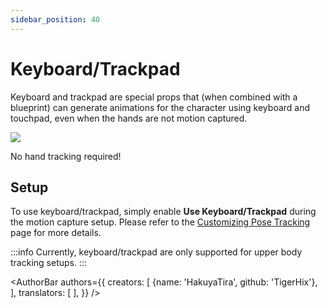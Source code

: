 ```yaml
---
sidebar_position: 40
---
```


# Keyboard/Trackpad

Keyboard and trackpad are special props that (when combined with a blueprint) can generate animations for the character using keyboard and touchpad, even when the hands are not motion captured.

![](/doc-img/zh-keyboard-1.webp)
<p class="img-desc">No hand tracking required!</p>

## Setup

To use keyboard/trackpad, simply enable **Use Keyboard/Trackpad** during the motion capture setup. Please refer to the [Customizing Pose Tracking](../mocap/body-tracking) page for more details.

:::info
Currently, keyboard/trackpad are only supported for upper body tracking setups.
:::

<AuthorBar authors={{
  creators: [
    {name: 'HakuyaTira', github: 'TigerHix'},
  ],
  translators: [
  ],
}} />

